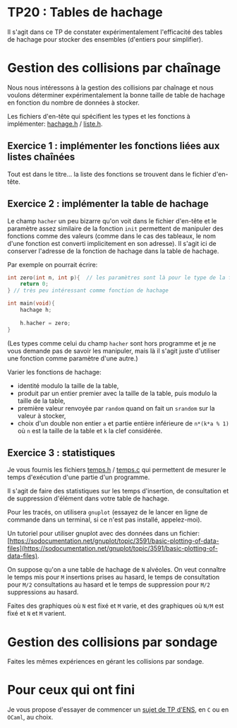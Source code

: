 TP20 : Tables de hachage
==

Il s'agit dans ce TP de constater expérimentalement l'efficacité des
tables de hachage pour stocker des ensembles (d'entiers pour
simplifier).

# Gestion des collisions par chaînage

Nous nous intéressons à la gestion des collisions par chaînage et nous
voulons déterminer expérimentalement la bonne taille de table de
hachage en fonction du nombre de données à stocker.

Les fichiers d'en-tête qui spécifient les types et les fonctions à
implémenter: [hachage.h](code/hachage.h) / [liste.h](code/liste.h).

## Exercice 1 : implémenter les fonctions liées aux listes chaînées

Tout est dans le titre... la liste des fonctions se trouvent dans le
fichier d'en-tête.

## Exercice 2 : implémenter la table de hachage

Le champ `hacher` un peu bizarre qu'on voit dans le fichier d'en-tête
et le paramètre assez similaire de la fonction `init`
permettent de manipuler des fonctions comme des valeurs (comme dans le
cas des tableaux, le nom d'une fonction est converti implicitement en
son adresse). Il s'agit ici de conserver l'adresse de la fonction de
hachage dans la table de hachage.

Par exemple on pourrait écrire:

```C
int zero(int n, int p){  // les paramètres sont là pour le type de la fonction
    return 0;
} // très peu intéressant comme fonction de hachage

int main(void){
    hachage h;
    
    h.hacher = zero;
}
```

(Les types comme celui du champ `hacher` sont hors programme et je ne
vous demande pas de savoir les manipuler, mais là il s'agit juste
d'utiliser une fonction comme paramètre d'une autre.)

Varier les fonctions de hachage:
* identité modulo la taille de la table,
* produit par un entier premier avec la taille de la table, puis
  modulo la taille de la table,
* première valeur renvoyée par `random` quand on fait un `srandom` sur
  la valeur à stocker,
* choix d'un double non entier `a` et partie entière inférieure de
  `n*(k*a % 1)` où `n` est la taille de la table et `k` la clef considérée.

## Exercice 3 : statistiques
Je vous fournis les fichiers [temps.h](code/temps.h) / [temps.c](code/temps.c)
qui permettent de mesurer le temps d'exécution d'une partie d'un
programme.

Il s'agit de faire des statistiques sur les temps d'insertion, de
consultation et de suppression d'élément dans votre table de hachage.

Pour les tracés, on utilisera `gnuplot` (essayez de le lancer en ligne
de commande dans un terminal, si ce n'est pas installé, appelez-moi).

Un tutoriel pour utiliser gnuplot avec des données dans un fichier:
[https://sodocumentation.net/gnuplot/topic/3591/basic-plotting-of-data-files](https://sodocumentation.net/gnuplot/topic/3591/basic-plotting-of-data-files).

On suppose qu'on a une table de hachage de `N` alvéoles. On veut
 connaître le temps mis pour `M` insertions prises au hasard, le temps
 de consultation pour `M/2` consultations au hasard et le temps de
 suppression pour `M/2` suppressions au hasard.
 
 Faites des graphiques où `N` est fixé et `M` varie, et des graphiques
 où `N/M` est fixé et `N` et `M` varient.

# Gestion des collisions par sondage
 
 Faites les mêmes expériences en gérant les collisions par sondage.

# Pour ceux qui ont fini
Je vous propose d'essayer de commencer un [sujet de TP
d'ENS](https://informatique.ens-lyon.fr/concours-info/2019/sujet-ancetre_commun.pdf),
en `C` ou en `OCaml`, au choix.
